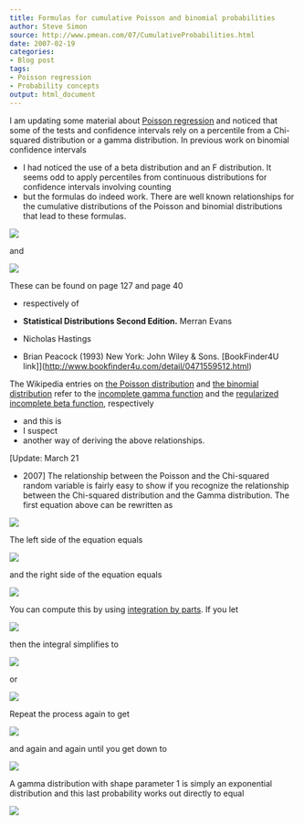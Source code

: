 ```yaml
---
title: Formulas for cumulative Poisson and binomial probabilities
author: Steve Simon
source: http://www.pmean.com/07/CumulativeProbabilities.html
date: 2007-02-19
categories:
- Blog post
tags:
- Poisson regression
- Probability concepts
output: html_document
---
```

I am updating some material about [Poisson
regression](../99/poisson.html) and noticed that some of the tests and
confidence intervals rely on a percentile from a Chi-squared
distribution or a gamma distribution. In previous work on binomial
confidence intervals
- I had noticed the use of a beta distribution and
an F distribution. It seems odd to apply percentiles from continuous
distributions for confidence intervals involving counting
- but the
formulas do indeed work. There are well known relationships for the
cumulative distributions of the Poisson and binomial distributions that
lead to these formulas.

![](http://www.pmean.com/new-images/07/CumulativeProbabilities01.gif)

and

![](http://www.pmean.com/new-images/07/CumulativeProbabilities02.gif)

These can be found on page 127 and page 40
- respectively of

-   **Statistical Distributions Second Edition.** Merran Evans
- Nicholas
    Hastings
- Brian Peacock (1993) New York: John Wiley & Sons.
    [BookFinder4U
    link]](http://www.bookfinder4u.com/detail/0471559512.html)

The Wikipedia entries on [the Poisson
distribution](http://en.wikipedia.org/wiki/Poisson_distribution) and
[the binomial
distribution](http://en.wikipedia.org/wiki/Binomial_distribution) refer
to the [incomplete gamma
function](http://en.wikipedia.org/wiki/Incomplete_gamma_function) and
the [regularized incomplete beta
function](http://en.wikipedia.org/wiki/Incomplete_beta_function#Incomplete_beta_function),
respectively
- and this is
- I suspect
- another way of deriving the above
relationships.

[Update: March 21
- 2007] The relationship between the Poisson and the
Chi-squared random variable is fairly easy to show if you recognize the
relationship between the Chi-squared distribution and the Gamma
distribution. The first equation above can be rewritten as

![](http://www.pmean.com/new-images/07/CumulativeProbabilities03.gif)

The left side of the equation equals

![](http://www.pmean.com/new-images/07/CumulativeProbabilities04.gif)

and the right side of the equation equals

![](http://www.pmean.com/new-images/07/CumulativeProbabilities05.gif)

You can compute this by using [integration by
parts](http://en.wikipedia.org/wiki/Integration_by_parts). If you let

![](http://www.pmean.com/new-images/07/CumulativeProbabilities06.gif)

then the integral simplifies to

![](http://www.pmean.com/new-images/07/CumulativeProbabilities07.gif)

or

![](http://www.pmean.com/new-images/07/CumulativeProbabilities08.gif)

Repeat the process again to get

![](http://www.pmean.com/new-images/07/CumulativeProbabilities09.gif)

and again and again until you get down to

![](http://www.pmean.com/new-images/07/CumulativeProbabilities10.gif)

A gamma distribution with shape parameter 1 is simply an exponential
distribution and this last probability works out directly to equal

![](http://www.pmean.com/new-images/07/CumulativeProbabilities11.gif)
